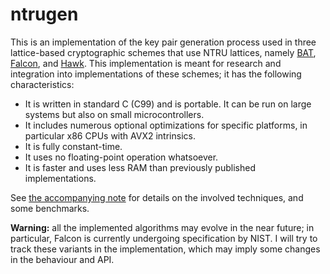 # ntrugen

This is an implementation of the key pair generation process used in
three lattice-based cryptographic schemes that use NTRU lattices, namely
[BAT](https://eprint.iacr.org/2022/031),
[Falcon](https://falcon-sign.info/), and
[Hawk](https://eprint.iacr.org/2022/1155). This implementation is meant
for research and integration into implementations of these schemes; it
has the following characteristics:

  - It is written in standard C (C99) and is portable. It can be run on
    large systems but also on small microcontrollers.
  - It includes numerous optional optimizations for specific platforms,
    in particular x86 CPUs with AVX2 intrinsics.
  - It is fully constant-time.
  - It uses no floating-point operation whatsoever.
  - It is faster and uses less RAM than previously published
    implementations.

See [the accompanying note](ntrugen.pdf) for details on the involved
techniques, and some benchmarks.

**Warning:** all the implemented algorithms may evolve in the near future;
in particular, Falcon is currently undergoing specification by NIST. I
will try to track these variants in the implementation, which may imply
some changes in the behaviour and API.
